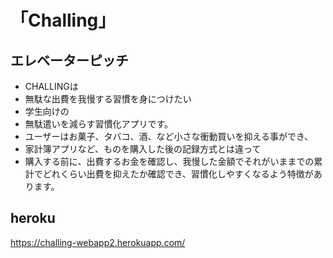# 「Challing」
## エレベーターピッチ
* CHALLINGは
* 無駄な出費を我慢する習慣を身につけたい
* 学生向けの
* 無駄遣いを減らす習慣化アプリです。
* ユーザーはお菓子、タバコ、酒、など小さな衝動買いを抑える事ができ、
* 家計簿アプリなど、ものを購入した後の記録方式とは違って
* 購入する前に、出費するお金を確認し、我慢した金額でそれがいままでの累計でどれくらい出費を抑えたか確認でき、習慣化しやすくなるよう特徴があります。

## heroku
https://challing-webapp2.herokuapp.com/
